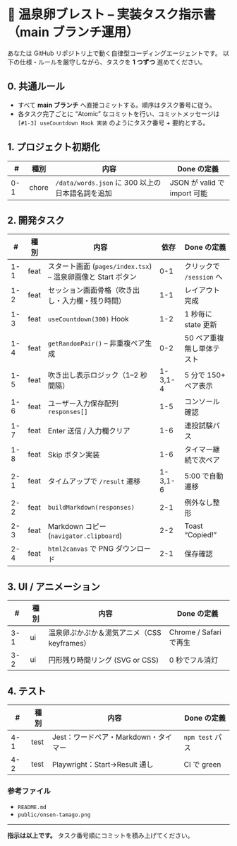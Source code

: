 # 🥚 温泉卵ブレスト – 実装タスク指示書（main ブランチ運用）

あなたは GitHub リポジトリ上で動く自律型コーディングエージェントです。
以下の仕様・ルールを厳守しながら、タスクを **1 つずつ** 進めてください。

## 0. 共通ルール

- すべて **main ブランチ** へ直接コミットする。順序はタスク番号に従う。
- 各タスク完了ごとに “Atomic” なコミットを行い、コミットメッセージは
  `[#1-3] useCountdown Hook 実装` のようにタスク番号 + 要約とする。

## 1. プロジェクト初期化

| #   | 種別  | 内容 | Done の定義 |
|-----|------|------|-------------|
| 0-1 | chore | `/data/words.json` に 300 以上の日本語名詞を追加 | JSON が valid で import 可能 |

## 2. 開発タスク

| #   | 種別 | 内容 | 依存 | Done の定義 |
|-----|-----|------|------|-------------|
| 1-1 | feat | スタート画面 (`pages/index.tsx`) – 温泉卵画像と Start ボタン | 0-1 | クリックで `/session` へ |
| 1-2 | feat | セッション画面骨格（吹き出し・入力欄・残り時間） | 1-1 | レイアウト完成 |
| 1-3 | feat | `useCountdown(300)` Hook | 1-2 | 1 秒毎に state 更新 |
| 1-4 | feat | `getRandomPair()` – 非重複ペア生成 | 0-2 | 50 ペア重複無し単体テスト |
| 1-5 | feat | 吹き出し表示ロジック（1–2 秒間隔） | 1-3,1-4 | 5 分で 150+ ペア表示 |
| 1-6 | feat | ユーザー入力保存配列 `responses[]` | 1-5 | コンソール確認 |
| 1-7 | feat | Enter 送信 / 入力欄クリア | 1-6 | 連投試験パス |
| 1-8 | feat | Skip ボタン実装 | 1-6 | タイマー継続で次ペア |
| 2-1 | feat | タイムアップで `/result` 遷移 | 1-3,1-6 | 5:00 で自動遷移 |
| 2-2 | feat | `buildMarkdown(responses)` | 2-1 | 例外なし整形 |
| 2-3 | feat | Markdown コピー (`navigator.clipboard`) | 2-2 | Toast “Copied!” |
| 2-4 | feat | `html2canvas` で PNG ダウンロード | 2-1 | 保存確認 |

## 3. UI / アニメーション

| #   | 種別 | 内容 | Done の定義 |
|-----|-----|------|-------------|
| 3-1 | ui  | 温泉卵ぷかぷか＆湯気アニメ（CSS keyframes） | Chrome / Safari で再生 |
| 3-2 | ui  | 円形残り時間リング (SVG or CSS) | 0 秒でフル消灯 |

## 4. テスト

| #   | 種別 | 内容 | Done の定義 |
|-----|-----|------|-------------|
| 4-1 | test | Jest：ワードペア・Markdown・タイマー | `npm test` パス |
| 4-2 | test | Playwright：Start→Result 通し | CI で green |

### 参考ファイル

- `README.md`
- `public/onsen-tamago.png`

---
**指示は以上です。** タスク番号順にコミットを積み上げてください。
